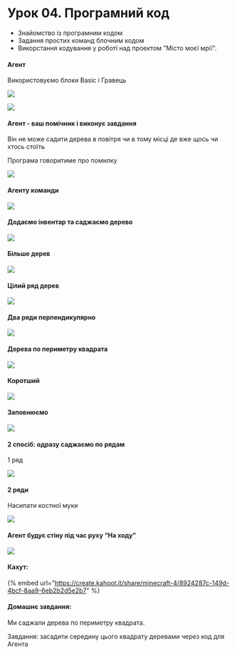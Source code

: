 # Урок 04. Програмний код

* Знайомство із програмним кодом
* Задання простих команд блочним кодом
* Викорстання кодування у роботі над проектом "Місто моєї мрії".

#### Агент

Використовуємо блоки Basic i Гравець

![](<../../.gitbook/assets/image (160) (1).png>)

![](<../../.gitbook/assets/image (179).png>)

#### Агент - ваш помічник і виконує завдання

Він не може садити дерева в повітря чи в тому місці де вже щось чи хтось стоїть

Програма говоритиме про помилку

![](<../../.gitbook/assets/image (176).png>)

#### Агенту команди

![](<../../.gitbook/assets/image (195).png>)

#### Додаємо інвентар та саджаємо дерево

![](<../../.gitbook/assets/image (185).png>)

#### Більше дерев

![](<../../.gitbook/assets/image (161).png>)

#### Цілий ряд дерев

![](<../../.gitbook/assets/image (169) (1).png>)

#### Два ряди перпендикулярно

![](<../../.gitbook/assets/image (220).png>)

#### Дерева по периметру квадрата

![](<../../.gitbook/assets/image (206) (1).png>)

#### Коротший

![](<../../.gitbook/assets/image (201) (1).png>)

#### Заповнюємо

![](<../../.gitbook/assets/image (197).png>)

#### 2 спосіб: одразу саджаємо по рядам

1 ряд

![](<../../.gitbook/assets/image (209).png>)

#### 2 ряди

Насипати костної муки

![](<../../.gitbook/assets/image (229).png>)

#### Агент будує стіну під час руху “На ходу”

![](<../../.gitbook/assets/image (155).png>)

#### Кахут:

{% embed url="https://create.kahoot.it/share/minecraft-4/8924287c-149d-4bcf-8aa9-6eb2b2d5e2b7" %}

#### Домашнє завдання:

Ми саджали дерева по периметру квадрата.

Завдання: засадити середину цього квадрату деревами через код для Агента
